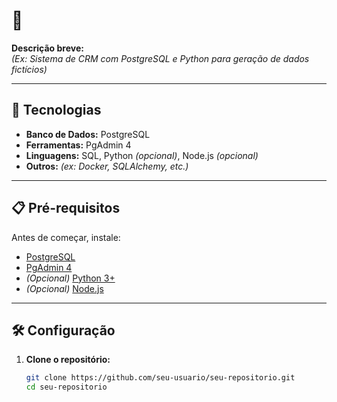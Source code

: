 # 📌 

**Descrição breve:**  
*(Ex: Sistema de CRM com PostgreSQL e Python para geração de dados fictícios)*  

---

## 🚀 Tecnologias  
- **Banco de Dados:** PostgreSQL  
- **Ferramentas:** PgAdmin 4  
- **Linguagens:** SQL, Python *(opcional)*, Node.js *(opcional)*  
- **Outros:** *(ex: Docker, SQLAlchemy, etc.)*  

---

## 📋 Pré-requisitos  
Antes de começar, instale:  
- [PostgreSQL](https://www.postgresql.org/download/)  
- [PgAdmin 4](https://www.pgadmin.org/download/)  
- *(Opcional)* [Python 3+](https://www.python.org/downloads/)  
- *(Opcional)* [Node.js](https://nodejs.org/)  

---

## 🛠️ Configuração  

1. **Clone o repositório:**  
   ```bash
   git clone https://github.com/seu-usuario/seu-repositorio.git
   cd seu-repositorio

